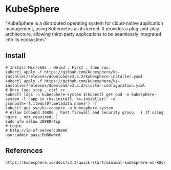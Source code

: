 KubeSphere
===========

"KubeSphere is a distributed operating system for cloud-native application management, using Kubernetes as its kernel. It provides a plug-and-play architecture, allowing third-party applications to be seamlessly integrated into its ecosystem."

Install
--------

    # Install Microk8s , Helm3 , First , then run. 
    kubectl apply -f https://github.com/kubesphere/ks-installer/releases/download/v3.3.2/kubesphere-installer.yaml
    kubectl apply -f https://github.com/kubesphere/ks-installer/releases/download/v3.3.2/cluster-configuration.yaml
    # Once logs stop , ctrl +c
    kubectl logs -n kubesphere-system $(kubectl get pod -n kubesphere-system -l 'app in (ks-install, ks-installer)' -o jsonpath='{.items[0].metadata.name}') -f
    kubectl get svc/ks-console -n kubesphere-system
    # Allow Inbound 30880 , host firewall and security group.  ( If using nginx , not required. ) 
    sudo ufw allow 30880/tcp 
    # Login 
    # http://ip-of-server:30880
    user:admin pass:P@88w0rd


References
----------

    https://kubesphere.io/docs/v3.3/quick-start/minimal-kubesphere-on-k8s/
